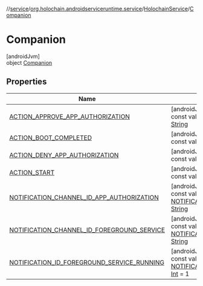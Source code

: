 //[service](../../../../index.md)/[org.holochain.androidserviceruntime.service](../../index.md)/[HolochainService](../index.md)/[Companion](index.md)

# Companion

[androidJvm]\
object [Companion](index.md)

## Properties

| Name | Summary |
|---|---|
| [ACTION_APPROVE_APP_AUTHORIZATION](-a-c-t-i-o-n_-a-p-p-r-o-v-e_-a-p-p_-a-u-t-h-o-r-i-z-a-t-i-o-n.md) | [androidJvm]<br>const val [ACTION_APPROVE_APP_AUTHORIZATION](-a-c-t-i-o-n_-a-p-p-r-o-v-e_-a-p-p_-a-u-t-h-o-r-i-z-a-t-i-o-n.md): [String](https://kotlinlang.org/api/core/kotlin-stdlib/kotlin/-string/index.html) |
| [ACTION_BOOT_COMPLETED](-a-c-t-i-o-n_-b-o-o-t_-c-o-m-p-l-e-t-e-d.md) | [androidJvm]<br>const val [ACTION_BOOT_COMPLETED](-a-c-t-i-o-n_-b-o-o-t_-c-o-m-p-l-e-t-e-d.md): [String](https://kotlinlang.org/api/core/kotlin-stdlib/kotlin/-string/index.html) |
| [ACTION_DENY_APP_AUTHORIZATION](-a-c-t-i-o-n_-d-e-n-y_-a-p-p_-a-u-t-h-o-r-i-z-a-t-i-o-n.md) | [androidJvm]<br>const val [ACTION_DENY_APP_AUTHORIZATION](-a-c-t-i-o-n_-d-e-n-y_-a-p-p_-a-u-t-h-o-r-i-z-a-t-i-o-n.md): [String](https://kotlinlang.org/api/core/kotlin-stdlib/kotlin/-string/index.html) |
| [ACTION_START](-a-c-t-i-o-n_-s-t-a-r-t.md) | [androidJvm]<br>const val [ACTION_START](-a-c-t-i-o-n_-s-t-a-r-t.md): [String](https://kotlinlang.org/api/core/kotlin-stdlib/kotlin/-string/index.html) |
| [NOTIFICATION_CHANNEL_ID_APP_AUTHORIZATION](-n-o-t-i-f-i-c-a-t-i-o-n_-c-h-a-n-n-e-l_-i-d_-a-p-p_-a-u-t-h-o-r-i-z-a-t-i-o-n.md) | [androidJvm]<br>const val [NOTIFICATION_CHANNEL_ID_APP_AUTHORIZATION](-n-o-t-i-f-i-c-a-t-i-o-n_-c-h-a-n-n-e-l_-i-d_-a-p-p_-a-u-t-h-o-r-i-z-a-t-i-o-n.md): [String](https://kotlinlang.org/api/core/kotlin-stdlib/kotlin/-string/index.html) |
| [NOTIFICATION_CHANNEL_ID_FOREGROUND_SERVICE](-n-o-t-i-f-i-c-a-t-i-o-n_-c-h-a-n-n-e-l_-i-d_-f-o-r-e-g-r-o-u-n-d_-s-e-r-v-i-c-e.md) | [androidJvm]<br>const val [NOTIFICATION_CHANNEL_ID_FOREGROUND_SERVICE](-n-o-t-i-f-i-c-a-t-i-o-n_-c-h-a-n-n-e-l_-i-d_-f-o-r-e-g-r-o-u-n-d_-s-e-r-v-i-c-e.md): [String](https://kotlinlang.org/api/core/kotlin-stdlib/kotlin/-string/index.html) |
| [NOTIFICATION_ID_FOREGROUND_SERVICE_RUNNING](-n-o-t-i-f-i-c-a-t-i-o-n_-i-d_-f-o-r-e-g-r-o-u-n-d_-s-e-r-v-i-c-e_-r-u-n-n-i-n-g.md) | [androidJvm]<br>const val [NOTIFICATION_ID_FOREGROUND_SERVICE_RUNNING](-n-o-t-i-f-i-c-a-t-i-o-n_-i-d_-f-o-r-e-g-r-o-u-n-d_-s-e-r-v-i-c-e_-r-u-n-n-i-n-g.md): [Int](https://kotlinlang.org/api/core/kotlin-stdlib/kotlin/-int/index.html) = 1 |